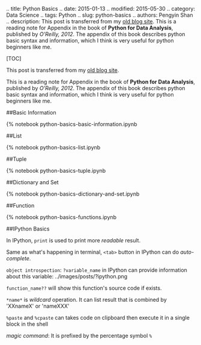 .. title: Python Basics
.. date: 2015-01-13
.. modified: 2015-05-30
.. category: Data Science
.. tags: Python
.. slug: python-basics
.. authors: Pengyin Shan
.. description: This post is transferred from my <a href="blogpengyin.herokuapp.com">old blog site</a>. This is a reading note for Appendix in the book of **Python for Data Analysis**, published by *O'Reilly, 2012*. The appendix of this book describes python basic syntax and information, which I think is very useful for python beginners like me.

[TOC]

This post is transferred from my <a href="blogpengyin.herokuapp.com">old blog site</a>.

This is a reading note for Appendix in the book of **Python for Data Analysis**, published by *O'Reilly, 2012*. The appendix of this book describes python basic syntax and information, which I think is very useful for python beginners like me.

##Basic Information

{% notebook python-basics-basic-information.ipynb 

##List

{% notebook python-basics-list.ipynb 

##Tuple

{% notebook python-basics-tuple.ipynb 

##Dictionary and Set

{% notebook python-basics-dictionary-and-set.ipynb 

##Function

{% notebook python-basics-functions.ipynb 

##IPython Basics

In IPython, `print` is used to print more *readable* result.

Same as what's happening in terminal, `<tab>` button in IPython can do *auto-complete*.

`object introspection`: `?variable_name` in IPython can provide information about this variable:
../images/posts/?ipython.png 

`function_name??` will show this function's source code if exists.

`*name*` is *wildcard* operation. It can list result that is combined by 'XXnameX' or 'nameXXX'

`%paste` and `%cpaste` can takes code on clipboard then execute it in a single block in the shell

*magic command*: It is prefixed by the percentage symbol `%`
